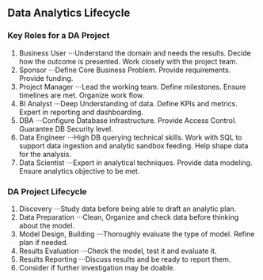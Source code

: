 ## Data Analytics Lifecycle

### Key Roles for a DA Project
1. Business User
⋅⋅⋅Understand the domain and needs the results. Decide how the outcome is presented. Work closely with the project team.
2. Sponsor
⋅⋅⋅Define Core Business Problem. Provide requirements. Provide funding.
3. Project Manager
⋅⋅⋅Lead the working team. Define milestones. Ensure timelines are met. Organize work flow.
4. BI Analyst
⋅⋅⋅Deep Understanding of data. Define KPIs and metrics. Expert in reporting and dashboarding.
5. DBA
⋅⋅⋅Configure Database infrastructure. Provide Access Control. Guarantee DB Security level.
6. Data Engineer
⋅⋅⋅High DB querying technical skills. Work with SQL to support data ingestion and analytic sandbox feeding. Help shape data for the analysis.
7. Data Scientist
⋅⋅⋅Expert in analytical techniques. Provide data modeling. Ensure analytics objective to be met.

### DA Project Lifecycle

1. Discovery
⋅⋅⋅Study data before being able to draft an analytic plan.
2. Data Preparation 
⋅⋅⋅Clean, Organize and check data before thinking about the model.
3. Model Design, Building
⋅⋅⋅Thoroughly evaluate the type of model. Refine plan if needed.
4. Results Evaluation
⋅⋅⋅Check the model, test it and evaluate it.
5. Results Reporting
⋅⋅⋅Discuss results and be ready to report them.
6. Consider if further investigation may be doable.
